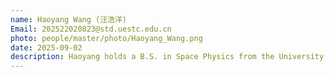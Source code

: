 ```yaml
---
name: Haoyang Wang (汪浩洋)
Email: 202522020823@std.uestc.edu.cn
photo: people/master/photo/Haoyang_Wang.png
date: 2025-09-02
description: Haoyang holds a B.S. in Space Physics from the University of Science and Technology of China. His research focuses on the application of first-principles theory to study and design magnetic materials.
---
```



